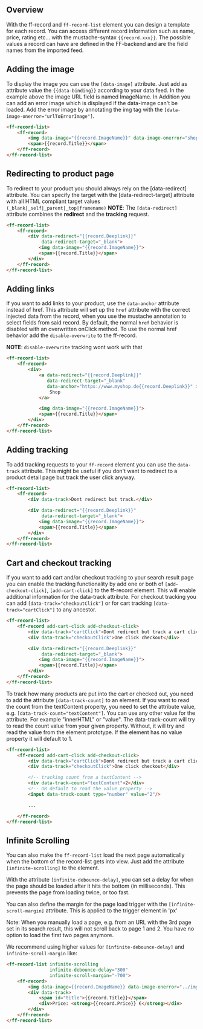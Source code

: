 ## Overview
With the ff-record and `ff-record-list` element you can design a template for each record.
You can access different record information such as name, price, rating etc... with the mustache-syntax `{{record.xxx}}`.
The possible values a record can have are defined in the FF-backend and are the field names from the imported feed.

## Adding the image
To display the image you can use the `[data-image]` attribute. Just add as attribute value the `{{data-binding}}` according to
your data feed. In the example above the image URL field is named ImageName.
In Addition you can add an error image which is displayed if the data-image can't be loaded.
Add the error image by annotating the img tag with the `[data-image-onerror="urlToErrorImage"]`.

```html
<ff-record-list>
    <ff-record>
        <img data-image="{{record.ImageName}}" data-image-onerror="shop123.com/error.png">
        <span>{{record.Title}}</span>
    </ff-record>
</ff-record-list>
```

## Redirecting to product page
To redirect to your product you should always rely on the [data-redirect] attribute. You can specify the target with the [data-redirect-target] attribute with all HTML compliant target values `(_blank|_self|_parent|_top|framename)`
**NOTE**: The `[data-redirect]` attribute combines the **redirect** and the **tracking** request.

```html
<ff-record-list>
    <ff-record>
        <div data-redirect="{{record.Deeplink}}"
             data-redirect-target="_blank">
            <img data-image="{{record.ImageName}}">
            <span>{{record.Title}}</span>
        </div>
    </ff-record>
</ff-record-list>
```

## Adding links
If you want to add links to your product, use the `data-anchor` attribute instead of href.
This attribute will set up the `href` attribute with the correct injected data from the record,
when you use the mustache annotation to select fields from said record.
By default, the normal `href` behavior is disabled with an overwritten onClick method.
To use the normal href behavior add the `disable-overwrite` to the ff-record.

**NOTE**: `disable-overwrite` tracking wont work with that

```html
<ff-record-list>
    <ff-record>
        <div>
            <a data-redirect="{{record.Deeplink}}"
               data-redirect-target="_blank"
               data-anchor="https://www.myshop.de{{record.Deeplink}}" >
                Shop
            </a>

            <img data-image="{{record.ImageName}}">
            <span>{{record.Title}}</span>
        </div>
    </ff-record>
</ff-record-list>
```

## Adding tracking
To add tracking requests to your `ff-record` element you can use the `data-track` attribute.
This might be useful if you don't want to redirect to a product detail page but track the user click anyway.

```html
<ff-record-list>
    <ff-record>
        <div data-track>Dont redirect but track.</div>

        <div data-redirect="{{record.Deeplink}}"
             data-redirect-target="_blank">
            <img data-image="{{record.ImageName}}">
            <span>{{record.Title}}</span>
        </div>
    </ff-record>
</ff-record-list>
```

## Cart and checkout tracking
If you want to add cart and/or checkout tracking to your search result page you can enable the tracking functionality by add one or both of `[add-checkout-click]`, `[add-cart-click]` to the ff-record element.
This will enable additional information for the data-track attribute. For checkout tracking you can add `[data-track="checkoutClick"]` or for cart tracking `[data-track="cartClick"]` to any ancestor.

```html
<ff-record-list>
    <ff-record add-cart-click add-checkout-click>
        <div data-track="cartClick">Dont redirect but track a cart click</div>
        <div data-track="checkoutClick">One click checkout</div>

        <div data-redirect="{{record.Deeplink}}"
             data-redirect-target="_blank">
            <img data-image="{{record.ImageName}}">
            <span>{{record.Title}}</span>
        </div>
    </ff-record>
</ff-record-list>
```

To track how many products are put into the cart or checked out, you need to add the attribute `[data-track-count]` to an element.
If you want to read the count from the textContent property, you need to set the attribute value, e.g. `[data-track-count="textContent"]`. You can use any other value for the attribute. For example "innerHTML" or "value". The data-track-count will try to read the count value from your given property. Without, it will try and read the value from the element prototype. If the element has no value property it will default to 1.

```html
<ff-record-list>
    <ff-record add-cart-click add-checkout-click>
        <div data-track="cartClick">Dont redirect but track a cart click</div>
        <div data-track="checkoutClick">One click checkout</div>

        <!-- tracking count from a textContent -->
        <div data-track-count="textContent">2</div>
        <!-- OR default to read the value property -->
        <input data-track-count type="number" value="2"/>

        ...

    </ff-record>
</ff-record-list>
```

## Infinite Scrolling
You can also make the `ff-record-list` load the next page automatically when the bottom of the record-list gets into view. Just add the attribute `[infinite-scrolling]` to the element.

With the attribute `[infinite-debounce-delay]`, you can set a delay for when the page should be loaded after it hits the bottom (in milliseconds). This prevents the page from loading twice, or too fast.

You can also define the margin for the page load trigger with the `[infinite-scroll-margin]` attribute. This is applied to the trigger element in 'px'

Note: When you manually load a page, e.g. from an URL with the 3rd page set in its search result, this will not scroll back to page 1 and 2. You have no option to load the first two pages anymore.

We recommend using higher values for `[infinite-debounce-delay]` and `infinite-scroll-margin` like:

```html
<ff-record-list infinite-scrolling
                infinite-debounce-delay="300"
                infinite-scroll-margin="-700">
    <ff-record>
        <img data-image={{record.ImageName}} data-image-onerror="../img_not_found.gif">
        <div data-track>
            <span id="title">{{record.Title}}</span>
            <div>Price: <strong>{{record.Price}} €</strong></div>
        </div>
    </ff-record>
</ff-record-list>
```